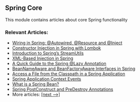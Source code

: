 ## Spring Core

This module contains articles about core Spring functionality

### Relevant Articles:
- [Wiring in Spring: @Autowired, @Resource and @Inject](https://www.baeldung.com/spring-annotations-resource-inject-autowire)
- [Constructor Injection in Spring with Lombok](https://www.baeldung.com/spring-injection-lombok)
- [Introduction to Spring’s StreamUtils](https://www.baeldung.com/spring-stream-utils)
- [XML-Based Injection in Spring](https://www.baeldung.com/spring-xml-injection)
- [A Quick Guide to the Spring @Lazy Annotation](https://www.baeldung.com/spring-lazy-annotation)
- [BeanNameAware and BeanFactoryAware Interfaces in Spring](https://www.baeldung.com/spring-bean-name-factory-aware)
- [Access a File from the Classpath in a Spring Application](https://www.baeldung.com/spring-classpath-file-access)
- [Spring Application Context Events](https://www.baeldung.com/spring-context-events)
- [What is a Spring Bean?](https://www.baeldung.com/spring-bean)
- [Spring PostConstruct and PreDestroy Annotations](https://www.baeldung.com/spring-postconstruct-predestroy)
- More articles: [[next -->]](/spring-core-2)

